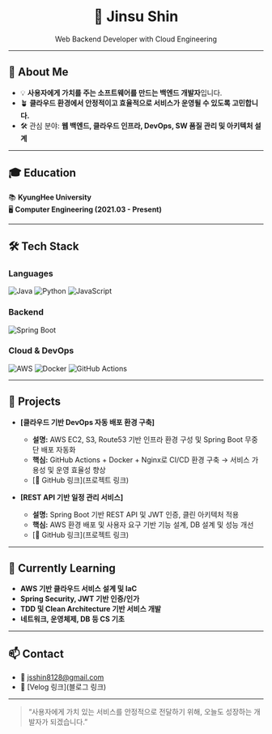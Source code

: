<h1 align="center">🩶 Jinsu Shin</h1>

<p align="center">
Web Backend Developer with Cloud Engineering
</p>

---

## 🚀 About Me

- 💡 **사용자에게 가치를 주는 소프트웨어를 만드는 백엔드 개발자**입니다.
- 🪴 **클라우드 환경에서 안정적이고 효율적으로 서비스가 운영될 수 있도록 고민합니다.**
- 🛠️ 관심 분야: **웹 백엔드, 클라우드 인프라, DevOps, SW 품질 관리 및 아키텍처 설계**

---

## 🎓 Education

📚 **KyungHee University**  
🖥️ **Computer Engineering (2021.03 - Present)**

---

## 🛠️ Tech Stack

### Languages
![Java](https://img.shields.io/badge/Java-007396?style=flat&logo=java&logoColor=white)
![Python](https://img.shields.io/badge/Python-3776AB?style=flat&logo=python&logoColor=white)
![JavaScript](https://img.shields.io/badge/JavaScript-F7DF1E?style=flat&logo=javascript&logoColor=black)

### Backend
![Spring Boot](https://img.shields.io/badge/Spring%20Boot-6DB33F?style=flat&logo=spring-boot&logoColor=white)

### Cloud & DevOps
![AWS](https://img.shields.io/badge/AWS-232F3E?style=flat&logo=amazon-aws&logoColor=white)
![Docker](https://img.shields.io/badge/Docker-2496ED?style=flat&logo=docker&logoColor=white)
![GitHub Actions](https://img.shields.io/badge/GitHub%20Actions-2088FF?style=flat&logo=github-actions&logoColor=white)

---

## 📌 Projects

- **[클라우드 기반 DevOps 자동 배포 환경 구축]**
  - **설명:** AWS EC2, S3, Route53 기반 인프라 환경 구성 및 Spring Boot 무중단 배포 자동화
  - **핵심:** GitHub Actions + Docker + Nginx로 CI/CD 환경 구축 → 서비스 가용성 및 운영 효율성 향상
  - [🔗 GitHub 링크](프로젝트 링크)

- **[REST API 기반 일정 관리 서비스]**
  - **설명:** Spring Boot 기반 REST API 및 JWT 인증, 클린 아키텍처 적용
  - **핵심:** AWS 환경 배포 및 사용자 요구 기반 기능 설계, DB 설계 및 성능 개선
  - [🔗 GitHub 링크](프로젝트 링크)

---

## 🌱 Currently Learning

- **AWS 기반 클라우드 서비스 설계 및 IaC**
- **Spring Security, JWT 기반 인증/인가**
- **TDD 및 Clean Architecture 기반 서비스 개발**
- **네트워크, 운영체제, DB 등 CS 기초**

---

## 📫 Contact

- 📧 [jsshin8128@gmail.com](mailto:jsshin8128@gmail.com)
- 📝 [Velog 링크](블로그 링크)

---

> “사용자에게 가치 있는 서비스를 안정적으로 전달하기 위해, 오늘도 성장하는 개발자가 되겠습니다.”
